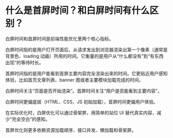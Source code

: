 # 什么是首屏时间？和白屏时间有什么区别？

白屏时间和首屏时间是前端性能优化里两个核心指标。

白屏时间指的是用户打开页面后，从请求发出到浏览器渲染出第一个像素（通常是背景色、loading 动画）所用的时间。它衡量的是用户从“什么都没有”到“有东西出现”的等待时长。

首屏时间指的是用户能看到首屏主要内容完全渲染出来的时间。它更贴近用户感知体验，比如首页文章列表、banner 图或者主要模块加载完成的时间。

白屏时间关注“页面是否开始渲染”。首屏时间关注“用户是否能看到主要内容”。

白屏时间更偏底层（HTML、CSS、JS 初始加载），首屏时间更偏用户体验。

在实际优化时，白屏优化可以通过骨架屏，用简单的站位 UI 替代真实内容，减少“完全空白”的感知。

首屏优化则更多依赖资源加载顺序、接口并发、懒加载和骨架屏。